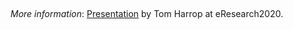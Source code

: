 


##

*More information*: <a href="https://github.com/GenomicsAotearoa/Reproducible_Bioinformatics/blob/master/1.Introduction/slides.pdf">Presentation</a> by Tom Harrop at eResearch2020.
